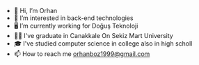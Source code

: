 - 👋 Hi, I’m Orhan
- 👀 I’m interested in back-end technologies
- 🖥️ I’m currently working for Doğuş Teknoloji
- 👨‍🎓 I've graduate in Canakkale On Sekiz Mart University
- 🎓 I've studied computer science in college also in high scholl
- 📫 How to reach me orhanboz1999@gmail.com

<!---
Orhannboz/Orhannboz is a ✨ special ✨ repository because its `README.md` (this file) appears on your GitHub profile.
You can click the Preview link to take a look at your changes.
--->
